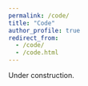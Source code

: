 ```yaml
---
permalink: /code/
title: "Code"
author_profile: true
redirect_from: 
  - /code/
  - /code.html
---
```


Under construction.